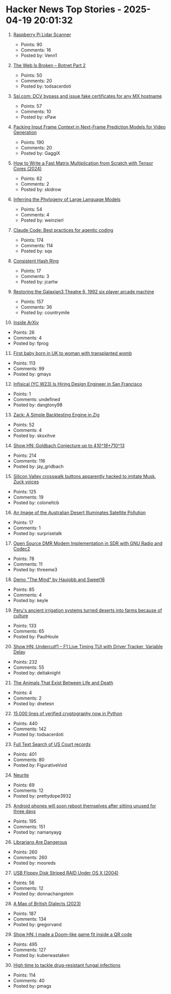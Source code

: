 # Hacker News Top Stories - 2025-04-19 20:01:32

1. [Raspberry Pi Lidar Scanner](https://github.com/PiLiDAR/PiLiDAR)
   - Points: 90
   - Comments: 16
   - Posted by: Venn1

2. [The Web Is Broken – Botnet Part 2](https://jan.wildeboer.net/2025/04/Web-is-Broken-Botnet-Part-2/)
   - Points: 50
   - Comments: 20
   - Posted by: todsacerdoti

3. [Ssl.com: DCV bypass and issue fake certificates for any MX hostname](https://bugzilla.mozilla.org/show_bug.cgi?id=1961406)
   - Points: 57
   - Comments: 10
   - Posted by: xPaw

4. [Packing Input Frame Context in Next-Frame Prediction Models for Video Generation](https://lllyasviel.github.io/frame_pack_gitpage/)
   - Points: 190
   - Comments: 20
   - Posted by: GaggiX

5. [How to Write a Fast Matrix Multiplication from Scratch with Tensor Cores (2024)](https://alexarmbr.github.io/2024/08/10/How-To-Write-A-Fast-Matrix-Multiplication-From-Scratch-With-Tensor-Cores.html)
   - Points: 62
   - Comments: 2
   - Posted by: skidrow

6. [Inferring the Phylogeny of Large Language Models](https://arxiv.org/abs/2404.04671)
   - Points: 54
   - Comments: 4
   - Posted by: weinzierl

7. [Claude Code: Best practices for agentic coding](https://www.anthropic.com/engineering/claude-code-best-practices)
   - Points: 174
   - Comments: 114
   - Posted by: sqs

8. [Consistent Hash Ring](https://gallery.selfboot.cn/en/algorithms/hashring)
   - Points: 17
   - Comments: 3
   - Posted by: jcartw

9. [Restoring the Galaxian3 Theatre 6, 1992 six player arcade machine](https://philwip.com/2025/04/14/galaxian-3-project-revival/)
   - Points: 157
   - Comments: 36
   - Posted by: countrymile

10. [Inside ArXiv](https://www.wired.com/story/inside-arxiv-most-transformative-code-science/)
   - Points: 26
   - Comments: 4
   - Posted by: fprog

11. [First baby born in UK to woman with transplanted womb](https://www.bbc.com/news/articles/c78jd517z87o)
   - Points: 113
   - Comments: 99
   - Posted by: gmays

12. [Infisical (YC W23) Is Hiring Design Engineer in San Francisco](https://www.ycombinator.com/companies/infisical/jobs/I8zvnRW-design-engineer-san-francisco)
   - Points: 1
   - Comments: undefined
   - Posted by: dangtony98

13. [Zack: A Simple Backtesting Engine in Zig](https://github.com/zerotech-studio/zack)
   - Points: 52
   - Comments: 4
   - Posted by: sksxihve

14. [Show HN: Goldbach Conjecture up to 4*10^18+7*10^13](https://medium.com/@jay_gridbach/grid-computing-shatters-world-record-for-goldbach-conjecture-verification-1ef3dc58a38d)
   - Points: 214
   - Comments: 116
   - Posted by: jay_gridbach

15. [Silicon Valley crosswalk buttons apparently hacked to imitate Musk, Zuck voices](https://www.paloaltoonline.com/technology/2025/04/12/silicon-valley-crosswalk-buttons-apparently-hacked-to-imitate-musk-zuckerberg-voices/)
   - Points: 125
   - Comments: 19
   - Posted by: coloneltcb

16. [An Image of the Australian Desert Illuminates Satellite Pollution](https://www.thisiscolossal.com/2025/04/a-stunning-image-of-the-australian-desert-illuminates-the-growing-problem-of-satellite-pollution/)
   - Points: 17
   - Comments: 1
   - Posted by: surprisetalk

17. [Open Source DMR Modem Implementation in SDR with GNU Radio and Codec2](https://qradiolink.org/open-source-DMR-transceiver-implementation.html)
   - Points: 78
   - Comments: 11
   - Posted by: threeme3

18. [Demo "The Mind" by Haujobb and Sweet16](https://www.lexaloffle.com/bbs/?pid=145596)
   - Points: 85
   - Comments: 4
   - Posted by: keyle

19. [Peru's ancient irrigation systems turned deserts into farms because of culture](https://theconversation.com/perus-ancient-irrigation-systems-succeeded-in-turning-deserts-into-farms-because-of-the-culture-without-it-the-systems-failed-251199)
   - Points: 133
   - Comments: 65
   - Posted by: PaulHoule

20. [Show HN: Undercutf1 – F1 Live Timing TUI with Driver Tracker, Variable Delay](https://github.com/JustAman62/undercut-f1)
   - Points: 232
   - Comments: 55
   - Posted by: deltaknight

21. [The Animals That Exist Between Life and Death](https://nautil.us/the-animals-that-exist-between-life-and-death-1202592/)
   - Points: 4
   - Comments: 2
   - Posted by: dnetesn

22. [15,000 lines of verified cryptography now in Python](https://jonathan.protzenko.fr/2025/04/18/python.html)
   - Points: 440
   - Comments: 142
   - Posted by: todsacerdoti

23. [Full Text Search of US Court records](https://www.judyrecords.com/)
   - Points: 401
   - Comments: 80
   - Posted by: FigurativeVoid

24. [Neurite](https://github.com/satellitecomponent/Neurite)
   - Points: 69
   - Comments: 12
   - Posted by: prettydope3932

25. [Android phones will soon reboot themselves after sitting unused for three days](https://arstechnica.com/gadgets/2025/04/android-phones-will-soon-reboot-themselves-after-sitting-unused-for-3-days/)
   - Points: 195
   - Comments: 151
   - Posted by: namanyayg

26. [Librarians Are Dangerous](https://bradmontague.substack.com/p/librarians-are-dangerous)
   - Points: 260
   - Comments: 260
   - Posted by: mooreds

27. [USB Floppy Disk Striped RAID Under OS X (2004)](http://web.archive.org/web/20040202110812/http://ohlssonvox.8k.com/fdd_raid.htm)
   - Points: 56
   - Comments: 12
   - Posted by: donnachangstein

28. [A Map of British Dialects (2023)](https://starkeycomics.com/2023/11/07/map-of-british-english-dialects/)
   - Points: 187
   - Comments: 134
   - Posted by: gregorvand

29. [Show HN: I made a Doom-like game fit inside a QR code](https://github.com/Kuberwastaken/backdooms)
   - Points: 495
   - Comments: 127
   - Posted by: kuberwastaken

30. [High time to tackle drug-resistant fungal infections](https://www.nature.com/articles/d41586-025-01177-x)
   - Points: 114
   - Comments: 40
   - Posted by: pmags

